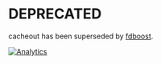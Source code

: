 DEPRECATED
===

cacheout has been superseded by [fdboost](https://github.com/frisB/fdboost).

[![Analytics](https://ga-beacon.appspot.com/UA-40562957-9/deepak/readme)](https://github.com/igrigorik/ga-beacon)
